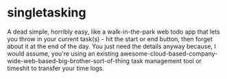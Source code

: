 singletasking
=============

A dead simple, horribly easy, like a walk-in-the-park web todo app that lets you throw in your current task(s) - hit the start or end button, then forget about it at the end of the day. You just need the details anyway because, I would assume, you're using an existing awesome-cloud-based-company-wide-web-based-big-brother-sort-of-thing task management tool or timeshit to transfer your time logs.

